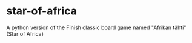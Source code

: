 # star-of-africa
A python version of the Finish classic board game named "Afrikan tähti" (Star of Africa)
